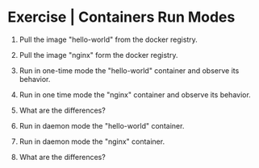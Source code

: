 # Exercise | Containers Run Modes

1. Pull the image "hello-world" from the docker registry.

2. Pull the image "nginx" form the docker registry.

3. Run in one-time mode the "hello-world" container and observe its behavior.

4. Run in one time mode the "nginx" container and observe its behavior.

5. What are the differences?

6. Run in daemon mode the "hello-world" container.

7. Run in daemon mode the "nginx" container.

8. What are the differences?
